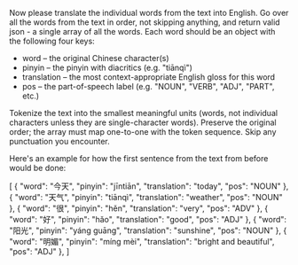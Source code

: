 Now please translate the individual words from the text into English. Go over all the words from the text in order, not skipping anything, and return valid json - a single array of all the words. Each word should be an object with the following four keys:
- word – the original Chinese character(s)
- pinyin – the pinyin with diacritics (e.g. "tiānqì")
- translation – the most context-appropriate English gloss for this word
- pos – the part-of-speech label (e.g. "NOUN", "VERB", "ADJ", "PART", etc.)

Tokenize the text into the smallest meaningful units (words, not individual characters unless they are single-character words).
Preserve the original order; the array must map one-to-one with the token sequence. Skip any punctuation you encounter.

Here's an example for how the first sentence from the text from before would be done:

[
    {
        "word": "今天",
        "pinyin": "jīntiān",
        "translation": "today",
        "pos": "NOUN"
    },
    {
        "word": "天气",
        "pinyin": "tiānqì",
        "translation": "weather",
        "pos": "NOUN"
    },
    {
        "word": "很",
        "pinyin": "hěn",
        "translation": "very",
        "pos": "ADV"
    },
    {
        "word": "好",
        "pinyin": "hǎo",
        "translation": "good",
        "pos": "ADJ"
    },
    {
        "word": "阳光",
        "pinyin": "yáng guāng",
        "translation": "sunshine",
        "pos": "NOUN"
    },
    {
        "word": "明媚",
        "pinyin": "míng mèi",
        "translation": "bright and beautiful",
        "pos": "ADJ"
    },
]
